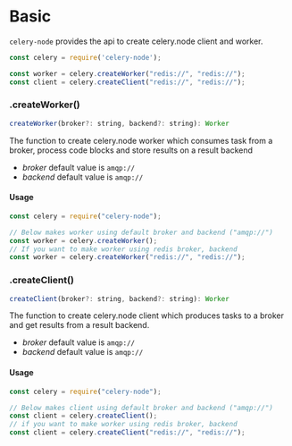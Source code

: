 # Basic
`celery-node` provides the api to create celery.node client and worker. 
```javascript
const celery = require('celery-node');

const worker = celery.createWorker("redis://", "redis://");
const client = celery.createClient("redis://", "redis://");
```



### .createWorker()
```javascript
createWorker(broker?: string, backend?: string): Worker
```
The function to create celery.node worker which consumes task from a broker, process code blocks and store results on a result backend

- *broker* default value is `amqp://`
- *backend* default value is `amqp://`

#### Usage
```javascript
const celery = require("celery-node");

// Below makes worker using default broker and backend ("amqp://") 
const worker = celery.createWorker();
// If you want to make worker using redis broker, backend 
const worker = celery.createWorker("redis://", "redis://");
```

### .createClient()
```javascript
createClient(broker?: string, backend?: string): Worker
```
The function to create celery.node client which produces tasks to a broker and get results from a result backend.

- *broker* default value is `amqp://`
- *backend* default value is `amqp://`

#### Usage
```javascript
const celery = require("celery-node");

// Below makes client using default broker and backend ("amqp://")
const client = celery.createClient();
// if you want to make worker using redis broker, backend 
const client = celery.createClient("redis://", "redis://");
```

